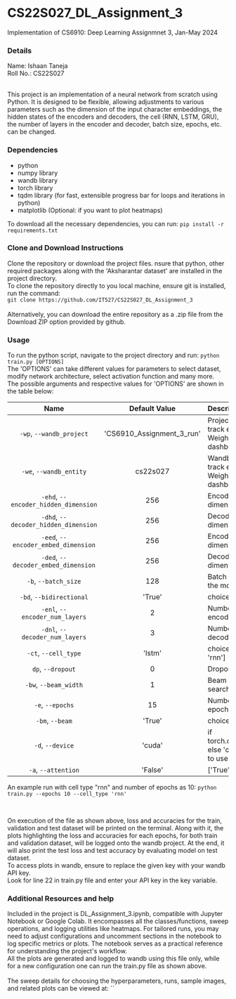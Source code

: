 # CS22S027_DL_Assignment_3
Implementation of CS6910: Deep Learning Assignmnet 3, Jan-May 2024


### Details
Name: Ishaan Taneja </br>
Roll No.: CS22S027 </br>
</br>

This project is an implementation of a neural network from scratch using Python. It is designed to be flexible, allowing adjustments to various parameters such as the dimension of the input character embeddings, the hidden states of the encoders and decoders, the cell (RNN, LSTM, GRU), the number of layers in the encoder and decoder, batch size, epochs, etc. can be changed.


### Dependencies
 - python
 - numpy library
 - wandb library
 - torch library
 - tqdm library (for fast, extensible progress bar for loops and iterations in python)
 - matplotlib (Optional: if you want to plot heatmaps)

To download all the necessary dependencies, you can run: `pip install -r requirements.txt`


### Clone and Download Instructions
Clone the repository or download the project files. nsure that python, other required packages along with the 'Aksharantar dataset' are installed in the project directory.</br>
To clone the repository directly to you local machine, ensure git is installed, run the command: 
</br>
`git clone https://github.com/IT527/CS22S027_DL_Assignment_3`
</br>
</br>
Alternatively, you can download the entire repository as a .zip file from the Download ZIP option provided by github.


### Usage
To run the python script, navigate to the project directory and run: `python train.py [OPTIONS]`
</br>
The 'OPTIONS' can take different values for parameters to select dataset, modify network architecture, select activation function and many more.</br>
The possible arguments and respective values for 'OPTIONS' are shown in the table below:</br>

| Name | Default Value | Description |
| :---: | :-------------: | :----------- |
| `-wp`, `--wandb_project` | 'CS6910_Assignment_3_run' | Project name used to track experiments in Weights & Biases dashboard |
| `-we`, `--wandb_entity` | cs22s027  | Wandb Entity used to track experiments in the Weights & Biases dashboard. |
| `-ehd`, `--encoder_hidden_dimension` | 256| Encoder hidden dimension size |
| `-dhd`, `--decoder_hidden_dimension` | 256 |  Decoder hidden dimension size|
| `-eed`, `--encoder_embed_dimension` | 256 | Encoder embedding dimension size | 
| `-ded`, `--decoder_embed_dimension` | 256 | Decoder embedding dimension size |
| `-b`, `--batch_size` | 128 | Batch size used to train the model | 
| `-bd`, `--bidirectional` | 'True' | choices=['True','False'] | 
| `-enl`, `--encoder_num_layers` | 2 | Number of layers in the encoder |
| `-dnl`, `--decoder_num_layers` | 3 | Number of layers in the decoder | 
| `-ct`, `--cell_type` | 'lstm' | choices=['lstm', 'gru', 'rnn'] | 
| `dp`, `--dropout` | 0 | Dropout rate |
| `-bw`, `--beam_width` | 1 | Beam width for beam search |
| `-e`, `--epochs` | 15 | Number of training epochs |
| `-bm`, `--beam` | 'True' | choices=['True','False'] | 
| `-d`, `--device` | 'cuda' | if torch.cuda.is_available() else 'cpu', help='Device to use for training | 
| `-a`, `--attention` | 'False' | ['True','False'] |


An example run with cell type "rnn" and number of epochs as 10: `python train.py --epochs 10 --cell_type 'rnn'`

</br>

On execution of the file as shown above, loss and accuracies for the train, validation and test dataset will be printed on the terminal. Along with it, the plots highlighting the loss and accuracies for each epochs, for both train and validation dataset, will be logged onto the wandb project. At the end, it will also print the test loss and test accuracy by evaluating model on test dataset.</br>
To access plots in wandb, ensure to replace the given key with your wandb API key.</br>
Look for line 22 in train.py file and enter your API key in the key variable.


### Additional Resources and help
Included in the project is DL_Assignment_3.ipynb, compatible with Jupyter Notebook or Google Colab. It encompasses all the classes/functions, sweep operations, and logging utilities like heatmaps. For tailored runs, you may need to adjust configurations and uncomment sections in the notebook to log specific metrics or plots. The notebook serves as a practical reference for understanding the project's workflow. </br>
All the plots are generated and logged to wandb using this file only, while for a new configuration one can run the train.py file as shown above.
</br>
</br>
The sweep details for choosing the hyperparameters, runs, sample images, and related plots can be viewed at: ``


